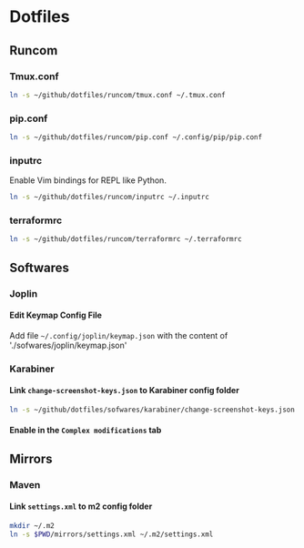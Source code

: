 # Dotfiles

## Runcom

### Tmux.conf

```bash
ln -s ~/github/dotfiles/runcom/tmux.conf ~/.tmux.conf
```

### pip.conf

```bash
ln -s ~/github/dotfiles/runcom/pip.conf ~/.config/pip/pip.conf
```

### inputrc

Enable Vim bindings for REPL like Python.

```bash
ln -s ~/github/dotfiles/runcom/inputrc ~/.inputrc
```

### terraformrc

```bash
ln -s ~/github/dotfiles/runcom/terraformrc ~/.terraformrc
```

## Softwares

### Joplin

#### Edit Keymap Config File

Add file `~/.config/joplin/keymap.json` with the content of './sofwares/joplin/keymap.json'

### Karabiner

#### Link `change-screenshot-keys.json` to Karabiner config folder

```bash
ln -s ~/github/dotfiles/sofwares/karabiner/change-screenshot-keys.json ~/.config/karabiner/assets/complex_modifications
```

#### Enable in the `Complex modifications` tab

## Mirrors

### Maven

#### Link `settings.xml` to m2 config folder

```bash
mkdir ~/.m2
ln -s $PWD/mirrors/settings.xml ~/.m2/settings.xml
```
